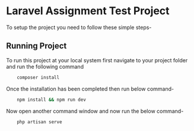 # Laravel Assignment Test Project
To setup the project you need to follow these simple steps-


## Running Project

To run this project at your local system first navigate to your project folder and run the following command

```bash
    composer install
```

Once the installation has been completed then run below command-

```bash
    npm install && npm run dev
```

Now open another command window and now run the below command-

```bash
    php artisan serve
```